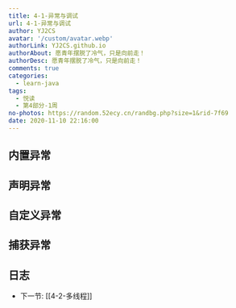 ```yaml
---
title: 4-1-异常与调试
url: 4-1-异常与调试
author: YJ2CS
avatar: '/custom/avatar.webp'
authorLink: YJ2CS.github.io
authorAbout: 愿青年摆脱了冷气，只是向前走！
authorDesc: 愿青年摆脱了冷气，只是向前走！
comments: true
categories:
  - learn-java
tags:
  - 悦读
  - 第4部分-1周
no-photos: https://random.52ecy.cn/randbg.php?size=1&rid-7f69
date: 2020-11-10 22:16:00
---
```



## 内置异常

## 声明异常

## 自定义异常

## 捕获异常

## 日志

- 下一节: [[4-2-多线程]]


